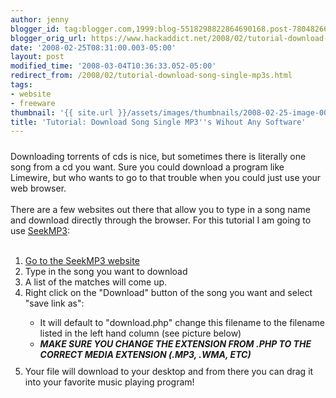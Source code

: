 ```yaml
---
author: jenny
blogger_id: tag:blogger.com,1999:blog-5518298822864690168.post-7804826607262831693
blogger_orig_url: https://www.hackaddict.net/2008/02/tutorial-download-song-single-mp3s.html
date: '2008-02-25T08:31:00.003-05:00'
layout: post
modified_time: '2008-03-04T10:36:33.052-05:00'
redirect_from: /2008/02/tutorial-download-song-single-mp3s.html
tags:
- website
- freeware
thumbnail: '{{ site.url }}/assets/images/thumbnails/2008-02-25-image-0000.png'
title: 'Tutorial: Download Song Single MP3''s Wihout Any Software'
---
```


<img alt="" border="0" id="BLOGGER_PHOTO_ID_5170310749135934306" src="{{ site.url }}/assets/images/2008-02-25-image-0000.png" style="margin: 0px auto 10px; display: block; text-align: center; "/>Downloading torrents of cds is nice, but sometimes there is literally one song from a cd you want.  Sure you could download a program like Limewire, but who wants to go to that trouble when you could just use your web browser.<br/><br/>There are a few websites out there that allow you to type in a song name and download directly through the browser.  For this tutorial I am going to use <a href="http://www.seekmp3.info/index.php">SeekMP3</a>:<br/><br/><ol><li><a href="http://www.seekmp3.info/index.php">Go to the SeekMP3 website</a></li><li>Type in the song you want to download</li><li>A list of the matches will come up.</li><li>Right click on the "Download" button of the song you want and select "save link as":</li><ul><li>It will default to "download.php" change this filename to the filename listed in the left hand column (see picture below)<br/></li><li>***MAKE SURE YOU CHANGE THE EXTENSION FROM .PHP TO THE CORRECT MEDIA EXTENSION (.MP3, .WMA, ETC)***<img alt="" border="0" id="BLOGGER_PHOTO_ID_5170310564452340562" src="{{ site.url }}/assets/images/2008-02-25-image-0001.png" style="margin: 0px auto 10px; display: block; text-align: center; "/></li></ul><li>Your file will download to your desktop and from there you can drag it into your favorite music playing program!<br/></li></ol>